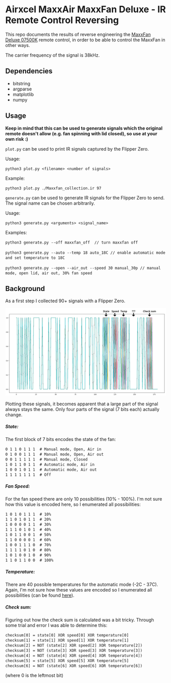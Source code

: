 # Airxcel MaxxAir MaxxFan Deluxe - IR Remote Control Reversing

This repo documents the results of reverse engineering the [MaxxFan Deluxe 07500K](https://www.maxxair.com/products/fans/maxxfan-deluxe-00-07500K/) remote control, in order to be able to control the MaxxFan in other ways.

The carrier frequency of the signal is 38kHz.

## Dependencies
* bitstring
* argparse
* matplotlib
* numpy

## Usage

**Keep in mind that this can be used to generate signals which the original remote doesn't allow (e.g. fan spinning with lid closed), so use at your own risk :)**

`plot.py` can be used to print IR signals captured by the Flipper Zero.

Usage:

    python3 plot.py <filename> <number of signals>

Example:

    python3 plot.py ./Maxxfan_collection.ir 97


`generate.py` can be used to generate IR signals for the Flipper Zero to send. The signal name can be chosen arbitrarily.

Usage:

    python3 generate.py <arguments> <signal_name>

Examples:

    python3 generate.py --off maxxfan_off  // turn maxxfan off

    python3 generate.py --auto --temp 18 auto_18C // enable automatic mode and set temperature to 18C

    python3 generate.py --open --air_out --speed 30 manual_30p // manual mode, open lid, air out, 30% fan speed


## Background

As a first step I collected 90+ signals with a Flipper Zero.

<img src=img/signals.png width=800>

Plotting these signals, it becomes apparent that a large part of the signal always stays the same.
Only four parts of the signal (7 bits each) actually change.


##### State:
The first block of 7 bits encodes the state of the fan:

    0 1 1 0 1 1 1  # Manual mode, Open, Air in
    0 1 0 0 1 1 1  # Manual mode, Open, Air out
    0 0 1 1 1 1 1  # Manual mode, Closed
    1 0 1 1 0 1 1  # Automatic mode, Air in
    1 0 0 1 0 1 1  # Automatic mode, Air out
    1 1 1 1 1 1 1  # Off


##### Fan Speed:
For the fan speed there are only 10 possibilities (10% - 100%).
I'm not sure how this value is encoded here, so I enumerated all possibilities:

    1 0 1 0 1 1 1  # 10%
    1 1 0 1 0 1 1  # 20%
    1 0 0 0 0 1 1  # 30%
    1 1 1 0 1 0 1  # 40%
    1 0 1 1 0 0 1  # 50%
    1 1 0 0 0 0 1  # 60%
    1 0 0 1 1 1 0  # 70%
    1 1 1 1 0 1 0  # 80%
    1 0 1 0 0 1 0  # 90%
    1 1 0 1 1 0 0  # 100%


##### Temperature:
There are 40 possible temperatures for the automatic mode (-2C - 37C).  
Again, I'm not sure how these values are encoded so I enumerated all possibilities (can be found [here](generate.py#L33)).


##### Check sum:
Figuring out how the check sum is calculated was a bit tricky.
Through some trial and error I was able to determine this:

    checksum[0] = state[0] XOR speed[0] XOR temperature[0]
    checksum[1] = state[1] XOR speed[1] XOR temperature[1]
    checksum[2] = NOT (state[2] XOR speed[2] XOR temperature[2])
    checksum[3] = NOT (state[3] XOR speed[3] XOR temperature[3])
    checksum[4] = NOT (state[4] XOR speed[4] XOR temperature[4])
    checksum[5] = state[5] XOR speed[5] XOR temperature[5]
    checksum[6] = NOT (state[6] XOR speed[6] XOR temperature[6])

(where 0 is the leftmost bit)
